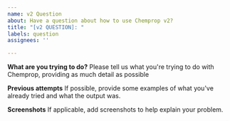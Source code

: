 ```yaml
---
name: v2 Question
about: Have a question about how to use Chemprop v2?
title: "[v2 QUESTION]: "
labels: question
assignees: ''

---
```


**What are you trying to do?**
Please tell us what you're trying to do with Chemprop, providing as much detail as possible

**Previous attempts**
If possible, provide some examples of what you've already tried and what the output was.

**Screenshots**
If applicable, add screenshots to help explain your problem.
